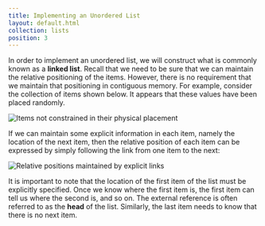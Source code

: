```yaml
---
title: Implementing an Unordered List
layout: default.html
collection: lists
position: 3
---
```


In order to implement an unordered list, we will construct what is
commonly known as a **linked list**. Recall that we need to be sure that
we can maintain the relative positioning of the items. However, there is
no requirement that we maintain that positioning in contiguous memory.
For example, consider the collection of items shown below. It appears that these values have been
placed randomly.

![Items not constrained in their physical
placement](figures/random-items.png)

If we can maintain some explicit information in each
item, namely the location of the next item, then the relative position of each item
can be expressed by simply following the link from one item to the next:

![Relative positions maintained by explicit
links](figures/explicit-links.png)

It is important to note that the location of the first item of the list
must be explicitly specified. Once we know where the first item is, the
first item can tell us where the second is, and so on. The external
reference is often referred to as the **head** of the list. Similarly,
the last item needs to know that there is no next item.

<!-- literate lists/unordered_list.py -->
